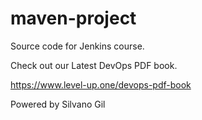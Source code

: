 # maven-project
Source code for Jenkins course.

Check out our Latest DevOps PDF book.

https://www.level-up.one/devops-pdf-book


Powered by Silvano Gil
